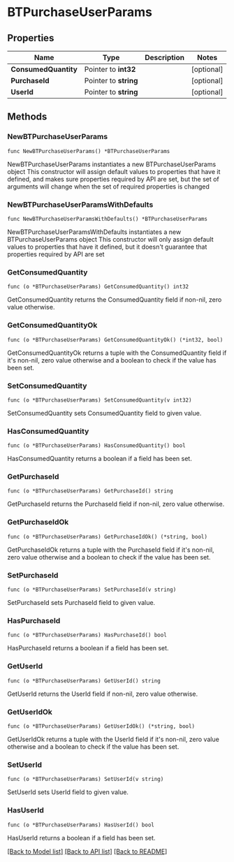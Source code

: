 # BTPurchaseUserParams

## Properties

Name | Type | Description | Notes
------------ | ------------- | ------------- | -------------
**ConsumedQuantity** | Pointer to **int32** |  | [optional] 
**PurchaseId** | Pointer to **string** |  | [optional] 
**UserId** | Pointer to **string** |  | [optional] 

## Methods

### NewBTPurchaseUserParams

`func NewBTPurchaseUserParams() *BTPurchaseUserParams`

NewBTPurchaseUserParams instantiates a new BTPurchaseUserParams object
This constructor will assign default values to properties that have it defined,
and makes sure properties required by API are set, but the set of arguments
will change when the set of required properties is changed

### NewBTPurchaseUserParamsWithDefaults

`func NewBTPurchaseUserParamsWithDefaults() *BTPurchaseUserParams`

NewBTPurchaseUserParamsWithDefaults instantiates a new BTPurchaseUserParams object
This constructor will only assign default values to properties that have it defined,
but it doesn't guarantee that properties required by API are set

### GetConsumedQuantity

`func (o *BTPurchaseUserParams) GetConsumedQuantity() int32`

GetConsumedQuantity returns the ConsumedQuantity field if non-nil, zero value otherwise.

### GetConsumedQuantityOk

`func (o *BTPurchaseUserParams) GetConsumedQuantityOk() (*int32, bool)`

GetConsumedQuantityOk returns a tuple with the ConsumedQuantity field if it's non-nil, zero value otherwise
and a boolean to check if the value has been set.

### SetConsumedQuantity

`func (o *BTPurchaseUserParams) SetConsumedQuantity(v int32)`

SetConsumedQuantity sets ConsumedQuantity field to given value.

### HasConsumedQuantity

`func (o *BTPurchaseUserParams) HasConsumedQuantity() bool`

HasConsumedQuantity returns a boolean if a field has been set.

### GetPurchaseId

`func (o *BTPurchaseUserParams) GetPurchaseId() string`

GetPurchaseId returns the PurchaseId field if non-nil, zero value otherwise.

### GetPurchaseIdOk

`func (o *BTPurchaseUserParams) GetPurchaseIdOk() (*string, bool)`

GetPurchaseIdOk returns a tuple with the PurchaseId field if it's non-nil, zero value otherwise
and a boolean to check if the value has been set.

### SetPurchaseId

`func (o *BTPurchaseUserParams) SetPurchaseId(v string)`

SetPurchaseId sets PurchaseId field to given value.

### HasPurchaseId

`func (o *BTPurchaseUserParams) HasPurchaseId() bool`

HasPurchaseId returns a boolean if a field has been set.

### GetUserId

`func (o *BTPurchaseUserParams) GetUserId() string`

GetUserId returns the UserId field if non-nil, zero value otherwise.

### GetUserIdOk

`func (o *BTPurchaseUserParams) GetUserIdOk() (*string, bool)`

GetUserIdOk returns a tuple with the UserId field if it's non-nil, zero value otherwise
and a boolean to check if the value has been set.

### SetUserId

`func (o *BTPurchaseUserParams) SetUserId(v string)`

SetUserId sets UserId field to given value.

### HasUserId

`func (o *BTPurchaseUserParams) HasUserId() bool`

HasUserId returns a boolean if a field has been set.


[[Back to Model list]](../README.md#documentation-for-models) [[Back to API list]](../README.md#documentation-for-api-endpoints) [[Back to README]](../README.md)


